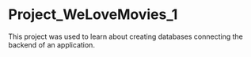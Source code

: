 # Project_WeLoveMovies_1


This project was used to learn about creating databases connecting the backend of an application.
